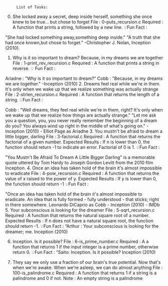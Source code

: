          List of Tasks:


0. She locked away a secret, deep inside herself, something she once knew to be true... but chose to forget
File : 0-puts_recursion.c
Required : A function that prints a string, followed by a new line.
💡Fun Fact :

"She had locked something away,something deep inside."
"A truth that she had once known,but chose to forget."
-Christopher J. Nolan, Inception (2010).
1. Why is it so important to dream? Because, in my dreams we are together
File : 1-print_rev_recursion.c
Required : A function that prints a string in reverse.
💡 Fun Fact :

Ariadne : "Why is it so important to dream?"
Cobb : "Because, in my dreams we are together."
-Inception (2010)
2. Dreams feel real while we're in them. It's only when we wake up that we realize something was actually strange
File : 2-strlen_recursion.c
Required : A function that returns the length of a string.
💡Fun Fact :

Cobb : "Well dreams, they feel real while we're in them, right? It's only when we wake up that we realize how things are actually strange."
"Let me ask you a question, you, you never really remember the beginning of a dream do you? You always wind up right in the middle of what's going on."
-Inception (2010) - Elliot Page as Ariadne
3. You mustn't be afraid to dream a little bigger, darling
File : 3-factorial.c
Required : A function that returns the factorial of a given number.
Expected Results :
If n is lower than 0, the function should return -1 to indicate an error.
Factorial of 0 is 1.
💡Fun Fact :

"You Mustn't Be Afraid To Dream A Little Bigger Darling" is a memorable quote uttered by Tom Hardy to Joseph Gordon Levitt from the 2010 film Inception.
4. Once an idea has taken hold of the brain it's almost impossible to eradicate
File : 4-pow_recursion.c
Required : A function that returns the value of x raised to the power of y.
Expected Results : If y is lower than 0, the function should return -1
💡Fun Fact :

"Once an idea has taken hold of the brain it's almost impossible to eradicate. An idea that is fully formed - fully understood - that sticks; right in there somewhere.
Leonardo DiCaprio as Cobb - Inception (2010) - IMDb
5. Your subconscious is looking for the dreamer
File : 5-sqrt_recursion.c
Required : A function that returns the natural square root of a number.
Expected Results : If n does not have a natural square root, the function should return -1.
💡Fun Fact : “Arthur : Your subconscious is looking for the dreamer; me. Inception (2010)

6. Inception. Is it possible?
File : 6-is_prime_number.c
Required : A a function that returns 1 if the input integer is a prime number, otherwise return 0.
💡Fun Fact : “Saito: Inception. Is it possible? Inception (2010)

7. They say we only use a fraction of our brain's true potential. Now that's when we're awake. When we're asleep, we can do almost anything
File : 100-is_palindrome.c
Required : A function that returns 1 if a string is a palindrome and 0 if not.
Note : An empty string is a palindrome
